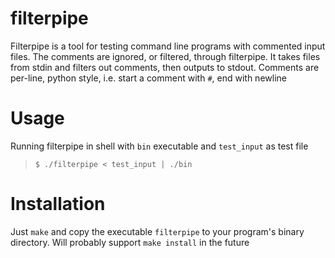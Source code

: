 # filterpipe
Filterpipe is a tool for testing command line programs with commented input files. The comments are ignored, or filtered, through filterpipe. It takes files from stdin and filters out comments, then outputs to stdout. Comments are per-line, python style, i.e. start a comment with `#`, end with newline

# Usage
Running filterpipe in shell with `bin` executable and `test_input` as test file
>`$ ./filterpipe < test_input | ./bin`

# Installation
Just `make` and copy the executable `filterpipe` to your program's binary directory. Will probably support `make install` in the future
